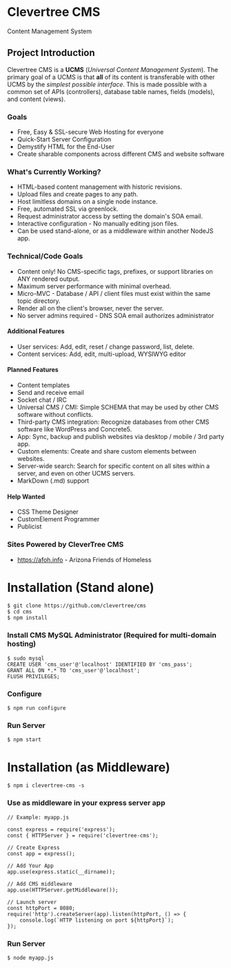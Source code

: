 # Clevertree CMS
Content Management System


## Project Introduction
Clevertree CMS is a **UCMS** (_Universal Content Management System_). 
The primary goal of a UCMS is that **all** of its content is transferable with other UCMS by the *simplest possible interface*.
This is made possible with a common set of APIs (controllers), database table names, fields (models), and content (views). 



### Goals
* Free, Easy & SSL-secure Web Hosting for everyone
* Quick-Start Server Configuration
* Demystify HTML for the End-User
* Create sharable components across different CMS and website software



### What's Currently Working?
* HTML-based content management with historic revisions.
* Upload files and create pages to any path.
* Host limitless domains on a single node instance. 
* Free, automated SSL via greenlock.
* Request administrator access by setting the domain's SOA email.
* Interactive configuration - No manually editing json files.
* Can be used stand-alone, or as a middleware within another NodeJS app.



### Technical/Code Goals
* Content only! No CMS-specific tags, prefixes, or support libraries on ANY rendered output.
* Maximum server performance with minimal overhead. 
* Micro-MVC - Database / API / client files must exist within the same topic directory.
* Render all <forms> on the client's browser, never the server.
* No server admins required - DNS SOA email authorizes administrator

#### Additional Features
* User services: Add, edit, reset / change password, list, delete.
* Content services: Add, edit, multi-upload, WYSIWYG editor



#### Planned Features
* Content templates
* Send and receive email
* Socket chat / IRC
* Universal CMS / CMI: Simple SCHEMA that may be used by other CMS software without conflicts.
* Third-party CMS integration: Recognize databases from other CMS software like WordPress and Concrete5.
* App:  Sync, backup and publish websites via desktop / mobile / 3rd party app.
* Custom elements:  Create and share custom elements between websites.
* Server-wide search: Search for specific content on all sites within a server, and even on other UCMS servers.
* MarkDown (.md) support



#### Help Wanted
* CSS Theme Designer
* CustomElement Programmer
* Publicist



### Sites Powered by CleverTree CMS
* https://afoh.info - Arizona Friends of Homeless 


# Installation (Stand alone)
```
$ git clone https://github.com/clevertree/cms
$ cd cms
$ npm install
```

### Install CMS MySQL Administrator (Required for multi-domain hosting) 
```
$ sudo mysql
CREATE USER 'cms_user'@'localhost' IDENTIFIED BY 'cms_pass';
GRANT ALL ON *.* TO 'cms_user'@'localhost';
FLUSH PRIVILEGES;
```

### Configure 
```
$ npm run configure
```

### Run Server
```
$ npm start
```



# Installation (as Middleware)
```
$ npm i clevertree-cms -s
```

### Use as middleware in your express server app
```
// Example: myapp.js

const express = require('express');
const { HTTPServer } = require('clevertree-cms');

// Create Express
const app = express();

// Add Your App
app.use(express.static(__dirname));

// Add CMS middleware
app.use(HTTPServer.getMiddleware());

// Launch server
const httpPort = 8080;
require('http').createServer(app).listen(httpPort, () => {
    console.log(`HTTP listening on port ${httpPort}`);
});

```

### Run Server
```
$ node myapp.js
```
